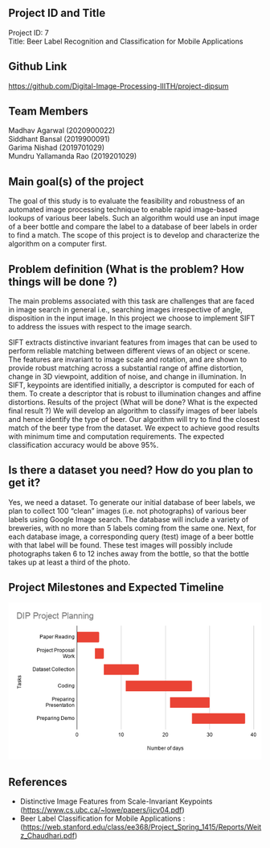 ## Project ID and Title

Project ID: 7<br>
Title: Beer Label Recognition and Classification for Mobile Applications

## Github Link

https://github.com/Digital-Image-Processing-IIITH/project-dipsum

## Team Members 

Madhav Agarwal (2020900022)<br>
Siddhant Bansal (2019900091)<br>
Garima Nishad (2019701029)<br>
Mundru Yallamanda Rao (2019201029)

## Main goal(s) of the project

The goal of this study is to evaluate the feasibility and robustness of an automated image processing technique to enable rapid image-based lookups of various beer labels. 
Such an algorithm would use an input image of a beer bottle and compare the label to a database of beer labels in order to find a match. 
The scope of this project is to develop and characterize the algorithm on a computer first.

## Problem definition (What is the problem? How things will be done ?)


The main problems associated with this task are challenges that are faced in image search in general i.e., searching images irrespective of angle, disposition in the input image.
In this project we choose to implement SIFT to address the issues with respect to the image search.

SIFT extracts distinctive invariant features from images that can be used to perform reliable matching between different views of an object or scene. 
The features are invariant to image scale and rotation, and are shown to provide robust matching across a substantial range of affine distortion, change in 3D viewpoint, addition of noise, and change in illumination. 
In SIFT, keypoints are identified  initially, a descriptor is computed for each of them. 
To create a descriptor that is robust to illumination changes and affine distortions.
Results of the project (What will be done? What is the expected final result ?)
We will develop an algorithm to classify images of beer labels and hence identify the type of beer. 
Our algorithm will try to find the closest match of the beer type from the dataset. 
We expect to achieve good results with minimum time and computation requirements. 
The expected classification accuracy would be above 95%.

## Is there a dataset you need? How do you plan to get it?

Yes, we need a dataset. 
To generate our initial database of beer labels, we plan to collect 100 “clean” images (i.e. not photographs) of various beer labels using Google Image search. 
The database will include a variety of breweries, with no more than 5 labels coming from the same one. 
Next, for each database image, a corresponding query (test) image of a beer bottle with that label will be found. 
These test images will possibly include photographs taken 6 to 12 inches away from the bottle, so that the bottle takes up at least a third of the photo.

## Project Milestones and Expected Timeline

![Project Planning](images/DIP_Project_Planning.png)

## References
- Distinctive Image Features from Scale-Invariant Keypoints (https://www.cs.ubc.ca/~lowe/papers/ijcv04.pdf)
- Beer Label Classification for Mobile Applications : (https://web.stanford.edu/class/ee368/Project_Spring_1415/Reports/Weitz_Chaudhari.pdf)